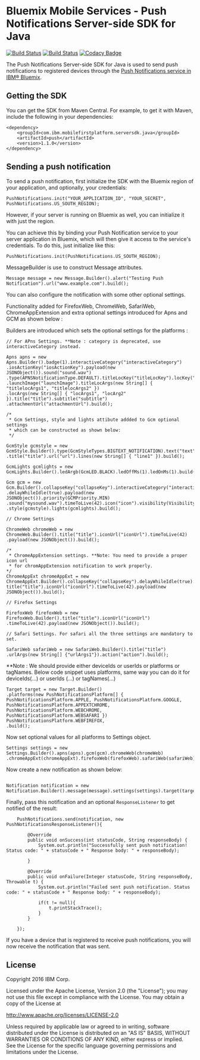 # Bluemix Mobile Services - Push Notifications Server-side SDK for Java
[![Build Status](https://travis-ci.org/ibm-bluemix-mobile-services/bms-pushnotifications-serversdk-java.svg?branch=master)](https://travis-ci.org/ibm-bluemix-mobile-services/bms-pushnotifications-serversdk-java)
[![Build Status](https://travis-ci.org/ibm-bluemix-mobile-services/bms-pushnotifications-serversdk-java.svg?branch=development)](https://travis-ci.org/ibm-bluemix-mobile-services/bms-pushnotifications-serversdk-java)
[![Codacy Badge](https://api.codacy.com/project/badge/Grade/fe43788a157c4c4b971a8918d29c4469)](https://www.codacy.com/app/ibm-bluemix-mobile-services/bms-pushnotifications-serversdk-java?utm_source=github.com&amp;utm_medium=referral&amp;utm_content=ibm-bluemix-mobile-services/bms-pushnotifications-serversdk-java&amp;utm_campaign=Badge_Grade)

The Push Notifications Server-side SDK for Java is used to send push notifications to registered devices through the [Push Notifications service in IBM® Bluemix](https://console.ng.bluemix.net/docs/services/mobilepush/index.html).

## Getting the SDK

You can get the SDK from Maven Central. For example, to get it with Maven, include the following in your dependencies:

```
<dependency>
	<groupId>com.ibm.mobilefirstplatform.serversdk.java</groupId>
	<artifactId>push</artifactId>
	<version>1.1.0</version>
</dependency>
```

## Sending a push notification

To send a push notification, first initialize the SDK with the Bluemix region of your application, and optionally, your credentials:

```
PushNotifications.init("YOUR_APPLICATION_ID", "YOUR_SECRET", PushNotifications.US_SOUTH_REGION); 
```

However, if your server is running on Bluemix as well, you can initialize it with just the region. 

You can achieve this by binding your Push Notification service to your server application in Bluemix, which will then give it access to the service's credentials. To do this, just initialize like this:

```
PushNotifications.init(PushNotifications.US_SOUTH_REGION);
```

MessageBuilder is use to construct Message attributes.

```
Message message = new Message.Builder().alert("Testing Push Notification").url("www.example.com").build();

```
You can also configure the notification with some other optional settings.

Functionality added for FirefoxWeb, ChromeWeb, SafariWeb, ChromeAppExtension and extra optional settings introduced for Apns and GCM as shown below :

Builders are introduced which sets the optional settings for the platforms : 
```
// For APns Settings. **Note : category is deprecated, use interactiveCategory instead.
	
Apns apns = new Apns.Builder().badge(1).interactiveCategory("interactiveCategory")
.iosActionKey("iosActionKey").payload(new JSONObject()).sound("sound.wav")
.type(APNSNotificationType.DEFAULT).titleLocKey("titleLocKey").locKey("locKey")
.launchImage("launchImage").titleLocArgs(new String[] { "titlelocArgs1", "titlelocArgs2" })
.locArgs(new String[] { "locArgs1", "locArg2" }).title("title").subtitle("subtitle")
.attachmentUrl("attachmentUrl").build();

/*
 * Gcm Settings, style and lights attibute addded to Gcm optional settings
 * which can be constructed as shown below:
 */

GcmStyle gcmstyle = new GcmStyle.Builder().type(GcmStyleTypes.BIGTEXT_NOTIFICATION).text("text")
.title("title").url("url").lines(new String[] { "line1" }).build();

GcmLights gcmlights = new GcmLights.Builder().ledArgb(GcmLED.BLACK).ledOffMs(1).ledOnMs(1).build();

Gcm gcm = new Gcm.Builder().collapseKey("collapseKey").interactiveCategory("interactiveCategory")
.delayWhileIdle(true).payload(new JSONObject()).priority(GCMPriority.MIN)
.sound("mysound.wav").timeToLive(42).icon("icon").visibility(Visibility.PUBLIC).sync(true)
.style(gcmstyle).lights(gcmlights).build();

// Chrome Settings	
	
ChromeWeb chromeWeb = new ChromeWeb.Builder().title("title").iconUrl("iconUrl").timeToLive(42)
.payload(new JSONObject()).build();

/*
 * ChromeAppExtension settings. **Note: You need to provide a proper icon url 
 * for chromAppExtension notification to work properly.		
*/
ChromeAppExt chromeAppExt = new ChromeAppExt.Builder().collapseKey("collapseKey").delayWhileIdle(true).
title("title").iconUrl("iconUrl").timeToLive(42).payload(new JSONObject()).build();

// Firefox Settings		

FirefoxWeb firefoxWeb = new FirefoxWeb.Builder().title("title").iconUrl("iconUrl")
.timeToLive(42).payload(new JSONObject()).build();

// Safari Settings. For safari all the three settings are mandatory to set.	
	
SafariWeb safariWeb = new SafariWeb.Builder().title("title")
.urlArgs(new String[] {"urlArgs1"}).action("action").build();
```
**Note : We should provide either deviceIds or userIds or platforms or tagNames.
Below code snippet uses platforms, same way you can do it for deviceIds(...) or userIds (...) or tagNames(...)
```
Target target = new Target.Builder()
.platforms(new PushNotificationsPlatform[] {
PushNotificationsPlatform.APPLE, PushNotificationsPlatform.GOOGLE,
PushNotificationsPlatform.APPEXTCHROME,
PushNotificationsPlatform.WEBCHROME,
PushNotificationsPlatform.WEBSAFARI })
PushNotificationsPlatform.WEBFIREFOX,
.build();

```		
Now set optional values for all platforms to Settings object.
```
Settings settings = new Settings.Builder().apns(apns).gcm(gcm).chromeWeb(chromeWeb)
.chromeAppExt(chromeAppExt).firefoxWeb(firefoxWeb).safariWeb(safariWeb).build();
```		

Now create a new notification as shown below:

```

Notification notification = new Notification.Builder().message(message).settings(settings).target(target).build(); 

```

Finally, pass this notification and an optional `ResponseListener` to get notified of the result:

```
	PushNotifications.send(notification, new PushNotificationsResponseListener(){

		@Override
		public void onSuccess(int statusCode, String responseBody) {
			System.out.println("Successfully sent push notification! Status code: " + statusCode + " Response body: " + responseBody);
			
		}

		@Override
		public void onFailure(Integer statusCode, String responseBody, Throwable t) {
			System.out.println("Failed sent push notification. Status code: " + statusCode + " Response body: " + responseBody);
				
			if(t != null){
				t.printStackTrace();
			}
		}
			
	});
```

If you have a device that is registered to receive push notifications, you will now receive the notification that was sent.

## License

Copyright 2016 IBM Corp.

Licensed under the Apache License, Version 2.0 (the "License"); you may not use this file except in compliance with the License. You may obtain a copy of the License at

http://www.apache.org/licenses/LICENSE-2.0

Unless required by applicable law or agreed to in writing, software distributed under the License is distributed on an "AS IS" BASIS, WITHOUT WARRANTIES OR CONDITIONS OF ANY KIND, either express or implied. See the License for the specific language governing permissions and limitations under the License.
